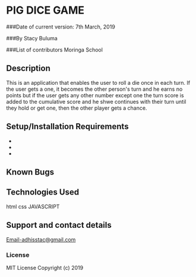 # PIG DICE GAME

###Date of current version:
7th March, 2019

###By
Stacy Buluma

###List of contributors
Moringa School

## Description
This is an application that enables the user to roll a die once in each turn. If the user gets a one, it becomes the other person's turn and he earns no points but if the user gets any other number except one the turn score is added to the cumulative score and he shwe continues with their turn until they hold or get one, then the other player gets a chance.

## Setup/Installation Requirements
*
*
*

## Known Bugs


## Technologies Used
html
css
JAVASCRIPT

## Support and contact details
Email-adhisstac@gmail.com

### License
MIT License
Copyright (c) 2019
